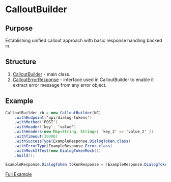 # CalloutBuilder

## Purpose

Establishing unified callout approach with basic response handling backed in.

## Structure

1. [CalloutBuilder](CalloutBuilder.cls) - main class.
2. [CalloutErrorResponse](CalloutErrorResponse.cls) - interface used in CalloutBuilder to enable it extract error message from any error object.

## Example

```Java (Apex)
CalloutBuilder cb = new CalloutBuilder(NC)
    .withEndpoint('api/dialog-tokens')
    .withMethod('POST')
    .withHeader('key', 'value')
    .withHeaders(new Map<String, String>{ 'key_2' => 'value_2' })
    .withTimeout(30000)
    .withSuccessType(ExampleResponse.DialogToken.class)
    .withErrorType(ExampleResponse.Error.class)
    .withMockIfTest(new DialogTokenMock())
    .build();

ExampleResponse.DialogToken tokenResponse = (ExampleResponse.DialogToken)cb.getTypedResponseBody();
```

[Full Example](ExampleApi.cls)

